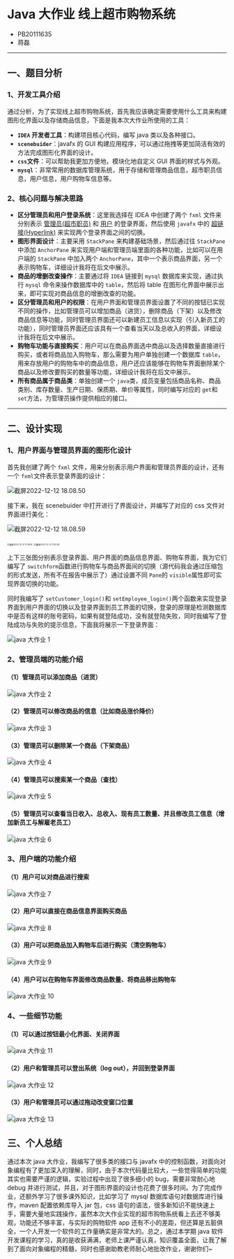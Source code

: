 # Java 大作业 线上超市购物系统

- PB20111635	
- 蒋磊

***

## 一、题目分析

### 1、开发工具介绍

通过分析，为了实现线上超市购物系统，首先我应该确定需要使用什么工具来构建图形化界面以及存储商品信息，下面是我本次大作业所使用的工具：

- **`IDEA` 开发者工具**：构建项目核心代码，编写 java 类以及各种接口。
- **`scenebuider`**：javafx 的 GUI 构建应用程序，可以通过拖拽等更加简洁有效的方法完成图形化界面的设计。
- **`css`文件**：可以帮助我更加方便地，模块化地自定义 GUI 界面的样式与外观。
- **`mysql`**：非常常用的数据库管理系统，用于存储和管理商品信息，超市职员信息，用户信息，用户购物车信息等。

### 2、核心问题与解决思路

- **区分管理员和用户登录系统**：这里我选择在 IDEA 中创建了两个 `fxml` 文件来分别表示 <u>管理员(超市职员)</u> 和 <u>用户</u> 的登录界面，然后使用 `javafx` 中的 <u>超链接(Hyperlink)</u> 来实现两个登录界面之间的切换。
- **图形界面设计**：主要采用 `StackPane` 来构建基础场景，然后通过往 `StackPane` 中添加 `AnchorPane` 来实现用户端和管理员端里面的各种功能，比如可以在用户端的 `StackPane` 中加入两个 `AnchorPane`，其中一个表示商品界面，另一个表示购物车，详细设计我将在后文中展示。
- **商品的增删改查操作**：主要通过将 `IDEA` 链接到 `mysql` 数据库来实现，通过执行 `mysql` 命令来操作数据库中的 `table`，然后将 table 在图形化界面中展示出来，即可实现对商品信息的增删改查的功能。
- **区分管理员和用户的权限**：在用户界面和管理员界面设置了不同的按钮已实现不同的操作，比如管理员可以增加商品（进货），删除商品（下架）以及修改商品信息等功能，同时管理员界面还可以新建员工信息以实现（引入新员工的功能），同时管理员界面还应该具有一个查看当天以及总收入的界面，详细设计我将在后文中展示。
- **购物车功能与直接购买**：用户可以在商品界面选中商品以及选择数量直接进行购买，或者将商品加入购物车，那么需要为用户单独创建一个数据库 `table`，用来存放用户的购物车中的商品信息，用户还应该能够在购物车界面删除某个商品以及修改要购买的数量等功能，详细设计我将在后文中展示。
- **所有商品属于商品类**：单独创建一个 `java`类，成员变量包括商品名称、商品类别、库存数量、生产日期、保质期、单价等属性，同时编写对应的 `get`和 `set`方法，为管理员操作提供相应的接口。

***

## 二、设计实现

### 1、**用户界面与管理员界面的图形化设计**

首先我创建了两个 `fxml` 文件，用来分别表示用户界面和管理员界面的设计，还有一个 `fxml`文件表示登录界面的设计：

![截屏2022-12-12 18.08.50](./截屏2022-12-1218.08.50.png)

接下来，我在 scenebuider 中打开进行了界面设计，并编写了对应的 css 文件对界面进行美化：

![截屏2022-12-12 18.08.59](./截屏2022-12-1218.08.59.png)

<img src="./截屏2022-12-1217.49.19.png" alt="截屏2022-12-12 17.49.19" style="zoom: 33%;" />

<img src="./截屏2022-12-1217.50.06.png" alt="截屏2022-12-12 17.50.06" style="zoom: 33%;" />

上下三张图分别表示登录界面、用户界面的商品信息界面、购物车界面，我为它们编写了 `switchform`函数进行购物车与商品界面间的切换（源代码我会通过压缩包的形式发送，所有不在报告中展示了）通过设置不同 `Pane`的 `visible`属性即可实现界面切换的功能。

同时我编写了 `setCustomer_login()`和 `setEmployee_login()`两个函数来实现登录界面到用户界面的切换以及登录界面到员工界面的切换，登录的原理是检测数据库中是否有这样的账号密码，如果有就登陆成功，没有就登陆失败，同时我编写了登陆成功与失败的提示信息，下面我将展示一下登录界面：

![java 大作业 1](./java大作业1.gif)

### **2、管理员端的功能介绍**

#### （1）管理员可以添加商品（进货）

![java 大作业 2](./java大作业2.gif)

#### （2）管理员可以修改商品的信息（比如商品涨价降价）

![java 大作业 3](./java大作业3.gif)

#### （3）管理员可以删除某一个商品（下架商品）

![java 大作业 4](./java大作业4.gif)

#### （4）管理员可以搜索某一个商品（查找）

![java 大作业 5](./java大作业5.gif)

#### （5）管理员可以查看当日收入、总收入、现有员工数量、并且修改员工信息（增加新员工与解雇老员工）

![java 大作业 6](./java大作业6.gif)

### 3、用户端的功能介绍

#### （1）用户可以对商品进行搜索

![java 大作业 7](./java大作业7.gif)

#### （2）用户可以直接在商品信息界面购买商品

![java 大作业 8](./java大作业8.gif)

#### （3）用户可以把商品加入购物车后进行购买（清空购物车）

![java 大作业 9](./java大作业9.gif)

#### （4）用户可以在购物车界面修改商品数量、将商品移出购物车

![java 大作业 10](./java大作业10.gif)

### 4、一些细节功能

#### （1）可以通过按钮最小化界面、关闭界面

![java 大作业 11](./java大作业11.gif)

#### （2）用户和管理员可以登出系统（log out），并回到登录界面

![java 大作业 12](./java大作业12.gif)

#### （3）用户和管理员可以通过拖动改变窗口位置

![java 大作业 13](./java大作业13.gif)

## 三、个人总结

通过本次 java 大作业，我编写了很多类的接口与 javafx 中的控制函数，对面向对象编程有了更加深入的理解，同时，由于本次代码量比较大，一些觉得简单的功能其实也需要严谨的逻辑，实验过程中出现了很多细小的 bug，需要非常耐心地 debug 并进行测试，并且，对于图形界面的设计也花费了很多时间。为了完成作业，还额外学习了很多课外知识，比如学习了 mysql 数据库语句对数据库进行操作，maven 配置依赖库导入 jar 包，css 语句的语法，很多新知识不能快速上手，需要大量地实践操作，虽然本次大作业实现的超市购物系统看上去还不够美观，功能还不够丰富，与实际的购物软件 app 还有不小的差距，但还算是五脏俱全，一个人开发一个软件的工作量确实是非常大的。总之，通过本学期 java 软件开发课程的学习，真的是收获满满，老师上课严谨认真，知识覆盖全面，让我了解到了面向对象编程的精髓，同时也感谢助教老师耐心地批改作业，谢谢你们~